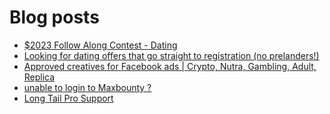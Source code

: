 # Blog posts
<!-- BLOG-POST-LIST:START -->
- [$2023 Follow Along Contest - Dating](https://afflift.com/f/threads/2023-follow-along-contest-dating.10296/)
- [Looking for dating offers that go straight to registration &lpar;no prelanders!&rpar;](https://afflift.com/f/threads/looking-for-dating-offers-that-go-straight-to-registration-no-prelanders.10310/)
- [Approved creatives for Facebook ads | Crypto, Nutra, Gambling, Adult, Replica](https://afflift.com/f/threads/approved-creatives-for-facebook-ads-crypto-nutra-gambling-adult-replica.10156/)
- [unable to login to Maxbounty ?](https://afflift.com/f/threads/unable-to-login-to-maxbounty.10298/)
- [Long Tail Pro Support](https://afflift.com/f/threads/long-tail-pro-support.9859/)
<!-- BLOG-POST-LIST:END -->

